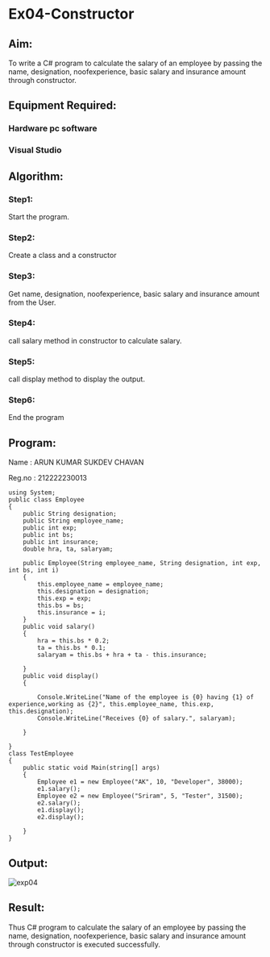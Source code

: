 # Ex04-Constructor
 ## Aim:
 To write a C# program to calculate the salary of an employee by passing the name, designation, noofexperience, basic salary and insurance amount through constructor.
 ## Equipment Required:
 ### Hardware pc software
 ### Visual Studio

 ## Algorithm:
### Step1:
Start the program.

### Step2:
Create a class and a constructor

### Step3:
Get name, designation, noofexperience, basic salary and insurance amount from the User.

### Step4:
call salary method in constructor to calculate salary.

### Step5:
call display method to display the output.

### Step6:
End the program
 
 
 ## Program:
Name : ARUN KUMAR SUKDEV CHAVAN

Reg.no : 212222230013
```
using System;
public class Employee
{
    public String designation;
    public String employee_name;
    public int exp;
    public int bs;
    public int insurance;
    double hra, ta, salaryam;

    public Employee(String employee_name, String designation, int exp, int bs, int i)
    {
        this.employee_name = employee_name;
        this.designation = designation;
        this.exp = exp;
        this.bs = bs;
        this.insurance = i;
    }
    public void salary()
    {
        hra = this.bs * 0.2;
        ta = this.bs * 0.1;
        salaryam = this.bs + hra + ta - this.insurance;

    }
    public void display()
    {

        Console.WriteLine("Name of the employee is {0} having {1} of experience,working as {2}", this.employee_name, this.exp, this.designation);
        Console.WriteLine("Receives {0} of salary.", salaryam);

    }

}
class TestEmployee
{
    public static void Main(string[] args)
    {
        Employee e1 = new Employee("AK", 10, "Developer", 38000);
        e1.salary();
        Employee e2 = new Employee("Sriram", 5, "Tester", 31500);
        e2.salary();
        e1.display();
        e2.display();

    }
}
```
## Output:
 ![exp04](https://github.com/arunkumarsukdevchavan/Ex04-Constructor/assets/118343978/955f4964-8822-4cd3-8872-fbc29f7ae7b7)


 ## Result:
 Thus C# program to calculate the salary of an employee by passing the name, designation, noofexperience, basic salary and insurance amount through constructor is executed successfully.
